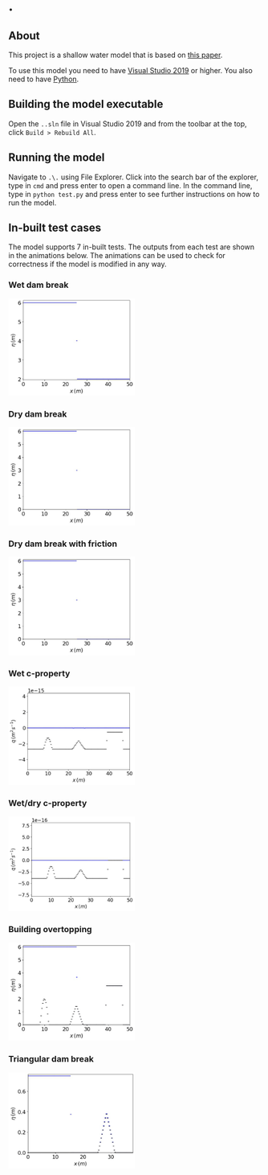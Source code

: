 # .

## About

This project is a shallow water model that is based on [this paper](https://www.sciencedirect.com/science/article/pii/S0309170819301770).

To use this model you need to have [Visual Studio 2019](https://visualstudio.microsoft.com/downloads/) or higher. You also need to have [Python](https://www.python.org/downloads/).

## Building the model executable

Open the `..sln` file in Visual Studio 2019 and from the toolbar at the top, click `Build > Rebuild All`.

## Running the model

Navigate to `.\.` using File Explorer. Click into the search bar of the explorer, type in `cmd` and press enter to open a command line. In the command line, type in `python test.py` and press enter to see further instructions on how to run the model.

## In-built test cases

The model supports 7 in-built tests. The outputs from each test are shown in the animations below. The animations can be used to check for correctness if the model is modified in any way. 

### Wet dam break

<img src="./gifs/wet-dam-break-eta.gif" width="50%" height="50%">

### Dry dam break

<img src="./gifs/dry-dam-break-eta.gif" width="50%" height="50%">

### Dry dam break with friction

<img src="./gifs/dry-dam-break-fric-eta.gif" width="50%" height="50%">

### Wet c-property

<img src="./gifs/wet-c-prop-q.gif" width="50%" height="50%">

### Wet/dry c-property

<img src="./gifs/wet-dry-c-prop-q.gif" width="50%" height="50%">

### Building overtopping

<img src="./gifs/building-overtopping-eta.gif" width="50%" height="50%">

### Triangular dam break

<img src="./gifs/triangle-dam-break-eta.gif" width="50%" height="50%">